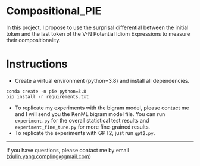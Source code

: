 # Compositional_PIE
In this project, I propose to use the surprisal differential between the initial token and the last token of the V-N Potential Idiom Expressions to measure their compositionality.

# Instructions
- Create a virtual environment (python=3.8) and install all dependencies.
```
conda create -n pie python=3.8
pip install -r requirements.txt
```
- To replicate my experiments with the bigram model, please contact me and I will send you the KenML bigram model file. You can run ```experiment.py``` for the overall statistical test results and ```experiment_fine_tune.py``` for more fine-grained results.
- To replicate the experiments with GPT2, just run ``gpt2.py``.

--------------------------------------------
If you have questions, please contact me by email (xiulin.yang.compling@gmail.com)
